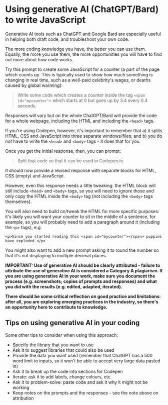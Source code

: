 # Using generative AI (ChatGPT/Bard) to write JavaScript

Generative AI tools such as ChatGPT and Google Bard are especially useful in helping both draft code, and troubleshoot your own code. 

The more coding knowledge you have, the better you can use them. Equally, the more you use them, the more opportunities you will have to find out more about how code works. 

Try this prompt to create some JavaScript for a counter (a part of the page which counts up. This is typically used to show how much something is changing in real time, such as a well-paid celebrity's wages, or deaths caused by global warming):

> Write some code which creates a counter inside the tag `<span id="mycounter">` which starts at 0 but goes up by 3.4 every 0.4 seconds.

Responses will vary but on the whole ChatGPT/Bard will provide the code for a whole webpage, including the HTML and including the `<head>` tags.

If you're using Codepen, however, it's important to remember that a) it splits HTML, CSS and JavaScript into three separate windows/files; and b) you do *not* have to write the `<head>` and `<body>` tags - it does that for you.

Once you get the initial response, then, you can prompt: 

> Split that code so that it can be used in Codepen.io

It should now provide a revised response with separate blocks for HTML, CSS (empty) and JavaScript.

However, even this response needs a little tweaking: the HTML block will still include `<head>` and `<body>` tags, so you will need to ignore those and only copy the HTML inside the `<body>` tag (not including the `<body>` tags themselves).

You will also need to build on/tweak the HTML for more specific purposes: it's likely you will want your counter to sit in the middle of a sentence, for example, so you will probably need to add a paragraph around it (including the `<p>` tags), e.g.

```
<p>Since you started reading this <span id="mycounter"></span> puppies have exploded.</p>
```

You might also want to add a new prompt asking it to round the number so that it's not displaying to multiple decimal places.

**IMPORTANT: Use of generative AI should be clearly attributed - failure to attribute the use of generative AI is considered a Category A plagiarism. If you are using generative AI in your work, make sure you document the process (e.g. screenshots; copies of prompts and responses) and what you did with the results (e.g. edited, adapted, iterated).** 

**There should be some critical reflection on good practice and limitations: after all, you are exploring emerging practices in the industry, so there's an opportunity here to contribute to knowledge.**

## Tips on using generative AI in your coding

Some other tips to consider when using this approach:

* Specify the library that you want to use
* Ask it to suggest libraries that could also be used
* Provide the data you want used (remember that ChatGPT has a 500 word limit to inputs, so it won't be able to accept very large data pasted in)
* Ask it to break up the code into sections for Codepen
* Iterate: ask it to add labels, change colours, etc.
* Ask it to problem-solve: paste code and ask it why it might not be working
* Keep notes on the prompts and the responses - see the note above on attribution

